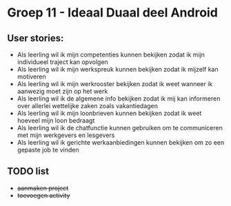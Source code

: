 # Groep 11 - Ideaal Duaal deel Android

## User stories:
* Als leerling wil ik mijn competenties kunnen bekijken zodat ik mijn individueel traject kan opvolgen
* Als leerling wil ik mijn werkspreuk kunnen bekijken zodat ik mijzelf kan motiveren
* Als leerling wil ik mijn werkrooster bekijken zodat ik weet wanneer ik aanwezig moet zijn op het werk
* Als leerling wil ik de algemene info bekijken zodat ik mij kan informeren over allerlei wettelijke zaken zoals vakantiedagen
* Als leerling wil ik mijn loonbrieven kunnen bekijken zodat ik weet hoeveel mijn loon bedraagt
* Als leerling wil ik de chatfunctie kunnen gebruiken om te communiceren met mijn werkgevers en lesgevers
* Als leerling wil ik gerichte werkaanbiedingen kunnen bekijken om zo een gepaste job te vinden

## TODO list
* ~~aanmaken project~~
* ~~toevoegen activity~~
